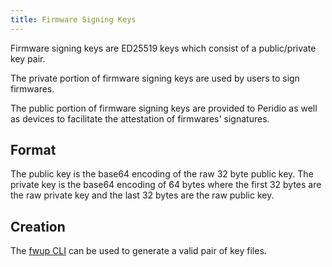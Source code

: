 ```yaml
---
title: Firmware Signing Keys
---
```


<head>
  <title>Ref | Firmware Signing Keys</title>
</head>

Firmware signing keys are ED25519 keys which consist of a public/private key pair.

The private portion of firmware signing keys are used by users to sign firmwares.

The public portion of firmware signing keys are provided to Peridio as well as devices to facilitate the attestation of firmwares' signatures.

## Format

The public key is the base64 encoding of the raw 32 byte public key. The private key is the base64 encoding of 64 bytes where the first 32 bytes are the raw private key and the last 32 bytes are the raw public key.

## Creation

The [fwup CLI](https://github.com/fwup-home/fwup) can be used to generate a valid pair of key files.

